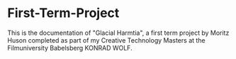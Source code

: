 # First-Term-Project

This is the documentation of "Glacial Harmtia", a first term project by Moritz Huson completed as part of my Creative Technology Masters at the Filmuniversity Babelsberg KONRAD WOLF. 
